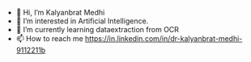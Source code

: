 - 👋 Hi, I’m Kalyanbrat Medhi
- 👀 I’m interested in Artificial Intelligence.
- 🌱 I’m currently learning dataextraction from OCR
- 📫 How to reach me https://in.linkedin.com/in/dr-kalyanbrat-medhi-9112211b

<!---
kalyan659/kalyan659 is a ✨ special ✨ repository because its `README.md` (this file) appears on your GitHub profile.
You can click the Preview link to take a look at your changes.
--->
